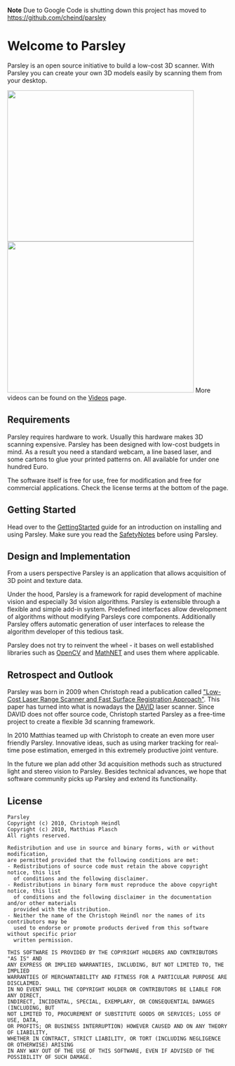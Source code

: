 **Note**
Due to Google Code is shutting down this project has moved to
https://github.com/cheind/parsley

# Welcome to Parsley #

Parsley is an open source initiative to build a low-cost 3D scanner. With Parsley you can create your own 3D models easily by scanning them from your desktop.

<a href='http://www.youtube.com/watch?feature=player_embedded&v=Nmu-038qYmo' target='_blank'><img src='http://img.youtube.com/vi/Nmu-038qYmo/0.jpg' width='425' height=344 /></a>
<a href='http://www.youtube.com/watch?feature=player_embedded&v=-TEoq6cFrvg' target='_blank'><img src='http://img.youtube.com/vi/-TEoq6cFrvg/0.jpg' width='425' height=344 /></a>
More videos can be found on the [Videos](Videos.md) page.

## Requirements ##
Parsley requires hardware to work. Usually this hardware makes 3D scanning expensive. Parsley has been designed with low-cost budgets in mind. As a result you need a standard webcam, a line based laser, and some cartons to glue your printed patterns on. All available for under one hundred Euro.

The software itself is free for use, free for modification and free for commercial applications. Check the license terms at the bottom of the page.

## Getting Started ##
Head over to the [GettingStarted](GettingStarted.md) guide for an introduction on installing and using Parsley. Make sure you read the [SafetyNotes](SafetyNotes.md) before using Parsley.

## Design and Implementation ##
From a users perspective Parsley is an application that allows acquisition of 3D point and texture data.

Under the hood, Parsley is a framework for rapid development of machine vision and especially 3d vision algorithms. Parsley is extensible through a flexible and simple add-in system. Predefined interfaces allow development of algorithms without modifying Parsleys core components. Additionally Parsley offers automatic generation of user interfaces to release the algorithm developer of this tedious task.

Parsley does not try to reinvent the wheel - it bases on well established libraries such as [OpenCV](http://opencv.willowgarage.com/wiki/) and [MathNET](http://www.mathdotnet.com/) and uses them where applicable.

## Retrospect and Outlook ##
Parsley was born in 2009 when Christoph read a publication called ["Low-Cost Laser Range Scanner and Fast Surface Registration Approach"](http://www.rob.cs.tu-bs.de/content/03-research/01-projects/35-3dscanner/swi_2006_09_konferenz_dagm.pdf). This paper has turned into what is nowadays the [DAVID](http://www.david-laserscanner.com/) laser scanner. Since DAVID does not offer source code, Christoph started Parsley as a free-time project to create a flexible 3d scanning framework.

In 2010 Matthias teamed up with Christoph to create an even more user friendly Parsley. Innovative ideas, such as using marker tracking for real-time pose estimation, emerged in this extremely productive joint venture.

In the future we plan add other 3d acquisition methods such as structured light and stereo vision to Parsley. Besides technical advances, we hope that software community picks up Parsley and extend its functionality.

## License ##
```
Parsley
Copyright (c) 2010, Christoph Heindl
Copyright (c) 2010, Matthias Plasch
All rights reserved.

Redistribution and use in source and binary forms, with or without modification, 
are permitted provided that the following conditions are met:
- Redistributions of source code must retain the above copyright notice, this list 
  of conditions and the following disclaimer.
- Redistributions in binary form must reproduce the above copyright notice, this list 
  of conditions and the following disclaimer in the documentation and/or other materials 
  provided with the distribution.
- Neither the name of the Christoph Heindl nor the names of its contributors may be 
  used to endorse or promote products derived from this software without specific prior 
  written permission.

THIS SOFTWARE IS PROVIDED BY THE COPYRIGHT HOLDERS AND CONTRIBUTORS "AS IS" AND 
ANY EXPRESS OR IMPLIED WARRANTIES, INCLUDING, BUT NOT LIMITED TO, THE IMPLIED 
WARRANTIES OF MERCHANTABILITY AND FITNESS FOR A PARTICULAR PURPOSE ARE DISCLAIMED. 
IN NO EVENT SHALL THE COPYRIGHT HOLDER OR CONTRIBUTORS BE LIABLE FOR ANY DIRECT, 
INDIRECT, INCIDENTAL, SPECIAL, EXEMPLARY, OR CONSEQUENTIAL DAMAGES (INCLUDING, BUT 
NOT LIMITED TO, PROCUREMENT OF SUBSTITUTE GOODS OR SERVICES; LOSS OF USE, DATA, 
OR PROFITS; OR BUSINESS INTERRUPTION) HOWEVER CAUSED AND ON ANY THEORY OF LIABILITY, 
WHETHER IN CONTRACT, STRICT LIABILITY, OR TORT (INCLUDING NEGLIGENCE OR OTHERWISE) ARISING 
IN ANY WAY OUT OF THE USE OF THIS SOFTWARE, EVEN IF ADVISED OF THE POSSIBILITY OF SUCH DAMAGE.
```